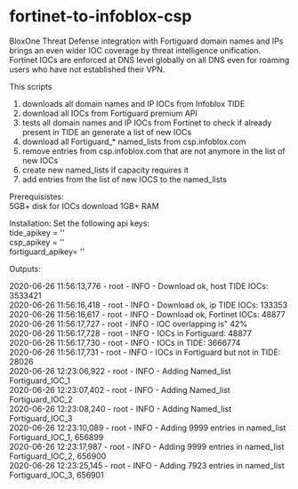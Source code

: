 # fortinet-to-infoblox-csp
BloxOne Threat Defense integration with Fortiguard domain names and IPs brings an even wider IOC coverage by threat intelligence unification.  
Fortinet IOCs are enforced at DNS level globally on all DNS even for roaming users who have not established their VPN.

This scripts 
1) downloads all domain names and IP IOCs from Infoblox TIDE
2) download all IOCs from Fortiguard premium API
3) tests all domain names and IP IOCs from Fortinet to check if already present in TIDE an generate a list of new IOCs
4) download all Fortiguard_* named_lists from csp.infoblox.com 
5) remove entries from csp.infoblox.com that are not anymore in the list of new IOCs
6) create new named_lists if capacity requires it
7) add entries from the list of new IOCS to the named_lists

Prerequisistes:  
5GB+ disk for IOCs download
1GB+ RAM 

Installation: 
Set the following api keys:  
tide_apikey = ''  
csp_apikey  = ''  
fortiguard_apikey= ''  

Outputs:  

2020-06-26 11:56:13,776 - root - INFO - Download ok, host TIDE IOCs: 3533421  
2020-06-26 11:56:16,418 - root - INFO - Download ok, ip TIDE IOCs: 133353  
2020-06-26 11:56:16,617 - root - INFO - Download ok, Fortinet IOCs: 48877  
2020-06-26 11:56:17,727 - root - INFO - IOC overlapping is" 42%  
2020-06-26 11:56:17,728 - root - INFO - IOCs in Fortiguard: 48877  
2020-06-26 11:56:17,730 - root - INFO - IOCs in TIDE: 3666774  
2020-06-26 11:56:17,731 - root - INFO - IOCs in Fortiguard but not in TIDE: 28026  
2020-06-26 12:23:06,922 - root - INFO - Adding Named_list Fortiguard_IOC_1  
2020-06-26 12:23:07,402 - root - INFO - Adding Named_list Fortiguard_IOC_2  
2020-06-26 12:23:08,240 - root - INFO - Adding Named_list Fortiguard_IOC_3  
2020-06-26 12:23:10,089 - root - INFO - Adding 9999 entries in named_list Fortiguard_IOC_1, 656899  
2020-06-26 12:23:17,987 - root - INFO - Adding 9999 entries in named_list Fortiguard_IOC_2, 656900  
2020-06-26 12:23:25,145 - root - INFO - Adding 7923 entries in named_list Fortiguard_IOC_3, 656901  
